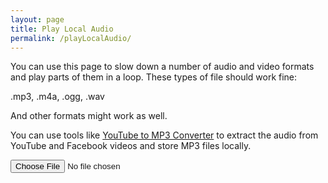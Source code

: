 ```yaml
---
layout: page
title: Play Local Audio
permalink: /playLocalAudio/
---
```

You can use this page to slow down a number of audio and video formats and play parts of them in a loop. These types of file should work fine:

<div class="showTextInfo">
.mp3, .m4a, .ogg, .wav
</div>

And other formats might work as well.

You can use tools like <a href="https://www.mediahuman.com/youtube-to-mp3-converter/">YouTube to MP3 Converter</a> to extract the audio from YouTube and Facebook videos and store MP3 files locally.

<input type="file" id="files" class='filterButton' name="files[]"  accept="audio/x-m4a, audio/mpeg, audio/ogg, audio/wav"/>

<output id="fileInfo"></output>

<div class="player">
<div id="pageAudioPlayer"></div>
<div id="pageMP3player"></div>
</div>

<script>
// Check for the various File API support.
if (window.File && window.FileReader && window.FileList && window.Blob) {
    document.getElementById('files').addEventListener('change', handleAudioFileSelect, false);
} else {
    alert('The File APIs are not fully supported in this browser.');
}

function handleAudioFileSelect(evt) {
    evt.stopPropagation();
    evt.preventDefault();

    let files = evt.target.files; // FileList object.
    let fileInfo = document.getElementById('fileInfo');
    let pageAudioPlayer = document.getElementById('pageAudioPlayer');
    let pageMP3player = document.getElementById('pageMP3player');
    pageAudioPlayer.innerHTML = audioPlayer.createAudioPlayer();

    // files is a FileList of File objects. List some properties.
    for (let i = 0, f; f = files[i]; i++) {
        if (f.type.indexOf('audio') == 0) {
            fileInfo.innerHTML = '<h2>' + f.name + '<h2>';
            pageMP3player.innerHTML = '';
        } else {
            fileInfo.innerHTML = f.name + ' - unsupported file type';
            pageAudioPlayer.innerHTML = '';
            pageMP3player.innerHTML = '';
            continue;
        }       
        let reader = new FileReader();
        reader.onload = function(e) {
            pageMP3player.innerHTML = audioPlayer.createMP3player('1', this.result);
            audioPlayer.createSliders('1');
        };
        reader.readAsDataURL(f);
    }
}
</script>
